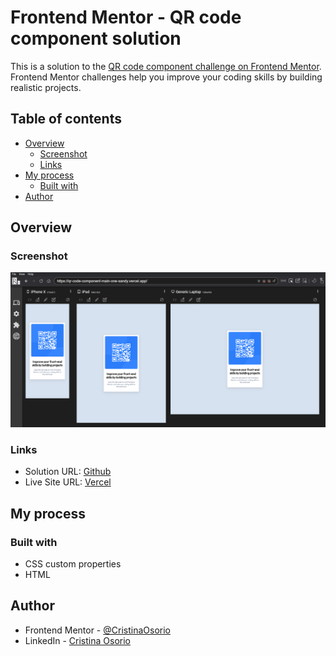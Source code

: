 # Frontend Mentor - QR code component solution

This is a solution to the [QR code component challenge on Frontend Mentor](https://www.frontendmentor.io/challenges/qr-code-component-iux_sIO_H). Frontend Mentor challenges help you improve your coding skills by building realistic projects. 

## Table of contents

- [Overview](#overview)
  - [Screenshot](#screenshot)
  - [Links](#links)
- [My process](#my-process)
  - [Built with](#built-with)
- [Author](#author)

## Overview

### Screenshot

![Screenshot](images/solution.png)

### Links

- Solution URL: [Github](https://github.com/CristinaOsorio/qr-code-component-main)
- Live Site URL: [Vercel](https://qr-code-component-main-one-sandy.vercel.app)

## My process

### Built with

- CSS custom properties
- HTML


## Author

- Frontend Mentor - [@CristinaOsorio](https://www.frontendmentor.io/profile/CristinaOsorio)
- LinkedIn - [Cristina Osorio](https://www.linkedin.com/in/maria-cristina-osorio-perez-b205a5187)

